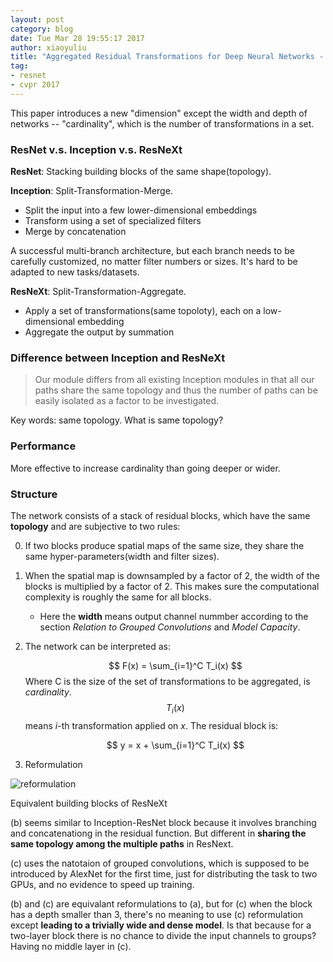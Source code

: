 ```yaml
---
layout: post
category: blog
date: Tue Mar 28 19:55:17 2017
author: xiaoyuliu
title: "Aggregated Residual Transformations for Deep Neural Networks - Notes"
tag:
- resnet
- cvpr 2017
---
```


This paper introduces a new "dimension" except the width and depth of networks -- "cardinality", which is the number of transformations in a set.

### ResNet v.s. Inception v.s. ResNeXt

**ResNet**: Stacking building blocks of the same shape(topology).

**Inception**: Split-Transformation-Merge.

- Split the input into a few lower-dimensional embeddings
- Transform using a set of specialized filters
- Merge by concatenation

A successful multi-branch architecture, but each branch needs to be carefully customized, no matter filter numbers or sizes. It's hard to be adapted to new tasks/datasets.

**ResNeXt**: Split-Transformation-Aggregate.

- Apply a set of transformations(same topoloty), each on a low-dimensional embedding
- Aggregate the output by summation


### Difference between Inception and ResNeXt

> Our module differs from all existing Inception modules in that all our paths share the same topology and thus the number of paths can be easily isolated as a factor to be investigated.

<span class="evidence">Key words: same topology. What is same topology?</span>

### Performance

More effective to increase cardinality than going deeper or wider.

### Structure

The network consists of a stack of residual blocks, which have the same **topology** and are subjective to two rules:

0. If two blocks produce spatial maps of the same size, they share the same hyper-parameters(width and filter sizes).
1. When the spatial map is downsampled by a factor of 2, the width of the blocks is multiplied by a factor of 2. This makes sure the computational complexity is roughly the same for all blocks.
    - Here the **width** means output channel nummber according to the section *Relation to Grouped Convolutions* and *Model Capacity*.

2. The network can be interpreted as:

    $$
    F(x) = \sum_{i=1}^C T_i(x)
    $$
    Where C is the size of the set of transformations to be aggregated, is *cardinality*.$$T_i(x)$$ means *i*-th transformation applied on *x*. The residual block is:
    
    $$
    y = x + \sum_{i=1}^C T_i(x)
    $$

3. Reformulation

![reformulation][1]
<figcaption class="caption">Equivalent building blocks of ResNeXt</figcaption>

(b) seems similar to Inception-ResNet block because it involves branching and concatenationg in the residual function. But different in **sharing the same topology among the multiple paths** in ResNext.

(c) uses the natotaion of grouped convolutions, which is supposed to be introduced by AlexNet for the first time, just for distributing the task to two GPUs, and no evidence to speed up training.

(b) and (c) are equivalant reformulations to (a), but for (c) when the block has a depth smaller than 3, there's no meaning to use (c) reformulation except **leading to a trivially wide and dense model**. <span class="evidence">Is that because for a two-layer block there is no chance to divide the input channels to groups? Having no middle layer in (c).</span>


[1]: https://cl.ly/422f3m3s1v1d/Image%202017-03-28%20at%208.59.04%20PM.png








